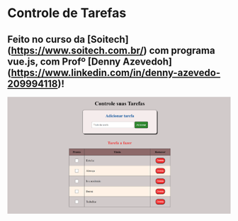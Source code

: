 # Controle de Tarefas
## Feito no curso da [Soitech] (https://www.soitech.com.br/) com programa vue.js, com Profº [Denny Azevedoh] (https://www.linkedin.com/in/denny-azevedo-209994118)!
[![Watch the video](/Controle%20de%20tarefas.png)](https://youtu.be/kTaQRsNn6ak)